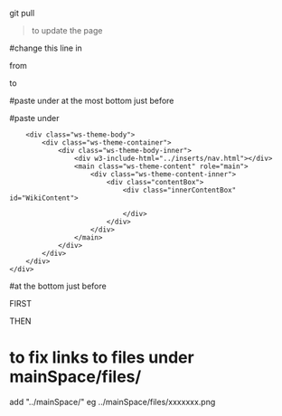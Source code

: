 git pull
> to update the page

#change this line in <head></head>

from
<link rel="stylesheet" href="/static/style.css" type="text/css" />
to
<link rel="stylesheet" href="../mainSpace/static/style.css" type="text/css" />

#paste under <head> at the most bottom just before </head>

<link rel="stylesheet" href="../assets/217420326D.gz.css" type="text/css">
<link rel="stylesheet" href="../assets/9jvvjv40-internal-bootstrap.css" type="text/css">
<link rel="stylesheet" href="../assets/vz033906-internal.css" type="text/css">
<link rel="stylesheet" href="../main-assets/main.css" type="text/css">
<script type="text/javascript" src="../assets/inserthtml.js"></script>

#paste under <body>

<div id="js-fixed-header-offset" style="margin-top: 0px;">
    <div w3-include-html="../inserts/header.html"></div>

        <div class="ws-theme-body">
            <div class="ws-theme-container">
                <div class="ws-theme-body-inner">
                    <div w3-include-html="../inserts/nav.html"></div>
                    <main class="ws-theme-content" role="main">
                        <div class="ws-theme-content-inner">
                            <div class="contentBox">
                                <div class="innerContentBox" id="WikiContent">

                                </div>
                            </div>
                        </div>
                    </main>
                </div>
            </div>
        </div>
    </div>
</div>

#at the bottom just before </body>

FIRST
<div w3-include-html="inserts/footer.html"></div>

THEN
<script>
    includeHTML()
</script>

# to fix links to files under mainSpace/files/

add "../mainSpace/"
eg ../mainSpace/files/xxxxxxx.png
